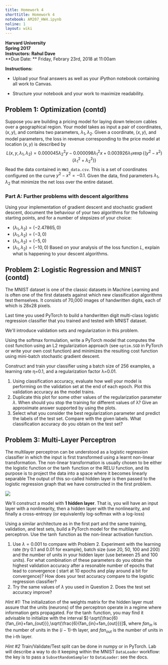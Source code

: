 ```yaml
---
title: Homework 4
shorttitle: Homework 4
notebook: AM207_HW4.ipynb
noline: 1
layout: wiki
---
```

**Harvard University**<br>
**Spring 2017**<br>
**Instructors: Rahul Dave**<br>
**Due Date: ** Friday, Febrary 23rd, 2018 at 11:00am

**Instructions:**

- Upload your final answers as well as your iPython notebook containing all work to Canvas.

- Structure your notebook and your work to maximize readability.

## Problem 1: Optimization (contd)

Suppose you are building a pricing model for laying down telecom cables over a geographical region. Your model takes as input a pair of  coordinates, $(x, y)$, and contains two parameters, $\lambda_1, \lambda_2$. Given a coordinate, $(x, y)$, and model parameters, the loss in revenue corresponding to the price model at location $(x, y)$ is described by
$$
L(x, y, \lambda_1, \lambda_2) = 0.000045\lambda_2^2 y - 0.000098\lambda_1^2 x  + 0.003926\lambda_1 x\exp\left\{\left(y^2 - x^2\right)\left(\lambda_1^2 + \lambda_2^2\right)\right\}
$$
Read the data contained in `HW3_data.csv`. This is a set of coordinates configured on the curve $y^2 - x^2 = -0.1$. Given the data, find parameters $\lambda_1, \lambda_2$ that minimize the net loss over the entire dataset.

### Part A: Further problems with descent algorithms
Using your implementation of gradient descent and stochastic gradient descent, document the behaviour of your two algorithms for the following starting points, and for a number of stepsizes of your choice:
- $(\lambda_1, \lambda_2) = (-2.47865, 0)$
- $(\lambda_1, \lambda_2) = (-3, 0)$
- $(\lambda_1, \lambda_2) = (-5, 0)$
- $(\lambda_1, \lambda_2) = (-10, 0)$
Based on your analysis of the loss function $L$, explain what is happening to your descent algorithms.

## Problem 2: Logistic Regression and MNIST (contd)




The MNIST dataset is one of the classic datasets in Machine Learning and is often one of the first datasets against which new classification algorithms test themselves. It consists of 70,000 images of handwritten digits, each of which is 28x28 pixels. 

Last time you used PyTorch to build a handwritten digit multi-class logistic regression classifier that you trained and tested with MNIST dataset.

We'll introduce validation sets and regularization in this problem.

Using the softmax formulation, write a PyTorch model that computes the cost function using an L2 regularization approach (see `optim.SGD` in PyTorch or write your own cost function) and minimizes the resulting cost function using mini-batch stochastic gradient descent.

Construct and train your classifier using a batch size of 256 examples, a learning rate η=0.1, and a regularization factor λ=0.01.

1. Using classification accuracy, evaluate how well your model is performing on the validation set at the end of each epoch. Plot this validation accuracy as the model trains. 
2. Duplicate this plot for some other values of the regularization parameter $\lambda$. When should you stop the training for different values of λ? Give an approximate answer supported by using the plots.
3. Select what you consider the best regularization parameter and predict the labels of the test set. Compare with the given labels. What classification accuracy do you obtain on the test set?

## Problem 3: Multi-Layer Perceptron

The multilayer perceptron can be understood as a logistic regression classifier in which the input is first transformed using a learnt non-linear transformation. The non-linear transformation is usually chosen to be either the logistic function or the $\tanh$ function or the RELU function, and its purpose is to project the data into a space where it becomes linearly separable The output of this so-called hidden layer is then passed to the logistic regression graph that we have constructed in the first problem. 

![](http://deeplearning.net/tutorial/_images/mlp.png)

We'll construct a model with **1 hidden layer**. That is, you will have an input layer with a nonlinearity, then a hidden layer with the nonlinearity, and finally a cross-entropy (or equivalently log-softmax with a log-loss)


Using a similar architecture as in the first part and the same training, validation, and test sets, build a PyTorch model for the multilayer perceptron. Use the $\tanh$ function as the non-linear activation function. 

1. Use $\lambda = 0.001$ to compare with Problem 2. Experiment with the learning rate (try 0.1 and 0.01 for example), batch size (use 20, 50, 100 and 200) and the number of units in your hidden layer (use between 25 and 100 units). For what combination of these parameters do you obtain the highest validation accuracy after a resonable number of epochs that lead to convergence ( start at 10 epochs and play around a bit for convergence)? How does your test accuracy compare to the logistic regression classifier?
2. Try the same values of $\lambda$ you used in Question 2. Does the test set accuracy improve?


*Hint #1:* The initialization of the weights matrix for the hidden layer must assure that the units (neurons) of the perceptron operate in a regime where information gets propagated. For the $\tanh$ function, you may find it advisable to initialize with the interval $[-\sqrt{\frac{6}{fan_{in}+fan_{out}}},\sqrt{\frac{6}{fan_{in}+fan_{out}}}]$, where $fan_{in}$ is the number of units in the $(i-1)$-th layer, and $fan_{out}$ is the number of units in the i-th layer.

*Hint #2*
Train/Validate/Test split can be done in numpy or in PyTorch. Lab will describe a way to do it keeping within the MNIST `DataLoader` workflow: the key is to pass a `SubsetRandomSampler` to `DataLoader`: see the docs.


